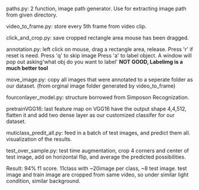 paths.py: 2 function, image path generator. Use for extracting image path from given directory.

video_to_frame.py: store every 5th frame from video clip.

click_and_crop.py: save cropped rectangle area mouse has been dragged.

annotation.py: left click on mouse, drag a rectangle area, release.  Press 'r' if reset is need. Press 'q' to skip image  Press 'a' to label object. A window will pop out asking'what obj do you want to label' **NOT GOOD, Labelimg is a much better tool**

move_image.py: copy all images that were annotated to a seperate folder as our dataset. (from orginal image folder generated by video_to_frame)



fourconlayer_model.py: structure borrowed from Simposon Recognization.

pretrainVGG16: last feature map on VGG16 have the output shape 4,4,512,  flatten it and add two dense layer as our customized classifer for our dataset.

muticlass_predit_all.py: feed in a batch of test images, and predict them all. visualization of the results.

test_over_sample.py:  test time augmentation, crop 4 corners and center of test image, add on horizontal flip, and average the predicted possibilities.

Result: 94% f1 score. 11class with ~20image per class, ~8 test image.  test image and train image are cropped from same video, so under similar light condition, similar background.
